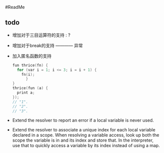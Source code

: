 #ReadMe

## todo

* 增加对于三目运算符的支持 : ?

* 增加对于break的支持 ———— 异常

* 加入匿名函数的支持

  ```c
  fun thrice(fn) {
    for (var i = 1; i <= 3; i = i + 1) {
      fn(i);
    	}
  }
  thrice(fun (a) {
    print a;
  });
  // "1".
  // "2".
  // "3".
  
  ```

* Extend the resolver to report an error if a local variable is never used. 

* Extend the resolver to associate a unique index for each local variable declared in a scope. When resolving a variable access, look up both the scope the variable is in and its index and store that. In the interpreter, use that to quickly access a variable by its index instead of using a map. 

